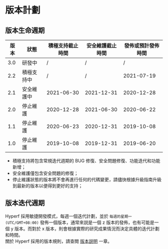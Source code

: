 # 版本計劃

## 版本生命週期

| 版本 | 狀態       | 積極支持截止時間 | 安全維護截止時間 | 發佈或預計發佈時間 |
| ---- | ---------- | ---------------- | ---------------- | ------------------ |
| 3.0  | 研發中     | /                | /                | /                  |
| 2.2  | 積極支持中 | /                | /                | 2021-07-19         |
| 2.1  | 安全維護中 | 2021-06-30       | 2021-12-31       | 2020-12-28         |
| 2.0  | 停止維護   | 2020-12-28       | 2021-06-30       | 2020-06-22         |
| 1.1  | 停止維護   | 2020-06-23       | 2020-12-31       | 2019-10-08         |
| 1.0  | 停止維護   | 2019-10-08       | 2019-12-31       | 2019-06-20         |

* 積極支持將包含常規迭代週期的 BUG 修復、安全問題修復、功能迭代和功能新增；
* 安全維護僅包含安全問題的修復；
* 停止維護狀態的版本將不會再進行任何的代碼變更，請儘快根據升級指南升級到最新的版本以便得到更好的支持；


## 版本迭代週期

Hyperf 採用敏捷開發模式，每週一個迭代計劃，並於 `每週的星期一 (UTC/GMT+08:00)` 發佈一個版本，通常來説是一個 z 版本的發佈，也有可能是一個 y 版本。而對於 x 版本，則會根據實際的研究成果情況而決定具體的迭代計劃和時間。   
關於 Hyperf 採用的版本規則，請查閲 [版本説明](zh-hk/versions.md) 一章。
